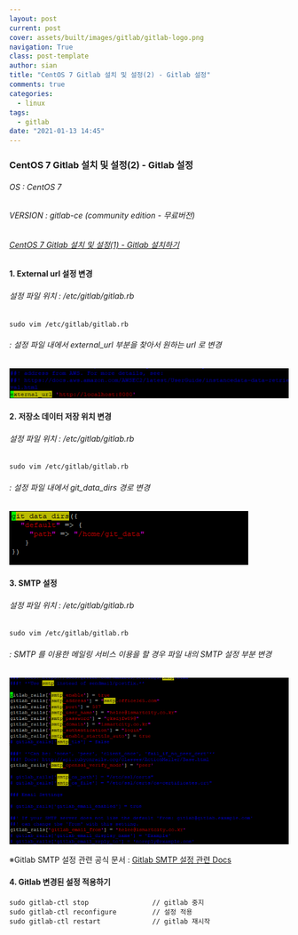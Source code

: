 ```yaml
---
layout: post
current: post
cover: assets/built/images/gitlab/gitlab-logo.png
navigation: True
class: post-template
author: sian
title: "CentOS 7 Gitlab 설치 및 설정(2) - Gitlab 설정"
comments: true
categories:
  - linux
tags:
  - gitlab
date: "2021-01-13 14:45"
---
```

### CentOS 7 Gitlab 설치 및 설정(2) - Gitlab 설정

###### OS : CentOS 7
###### VERSION : gitlab-ce (community edition - 무료버전)

###### [CentOS 7 Gitlab 설치 및 설정(1) - Gitlab 설치하기](https://sianlab.github.io/linux/gitlab-install-1)

#### 1. External url 설정 변경

###### 설정 파일 위치 : /etc/gitlab/gitlab.rb

```shell
sudo vim /etc/gitlab/gitlab.rb
```

###### : 설정 파일 내에서 external_url 부분을 찾아서 원하는 url 로 변경

![image-20210113154112679](\assets\built\images\gitlab\2\image-20210113154112679.png)

#### 2. 저장소 데이터 저장 위치 변경 

###### 설정 파일 위치 : /etc/gitlab/gitlab.rb

```shell
sudo vim /etc/gitlab/gitlab.rb
```

###### : 설정 파일 내에서 git_data_dirs 경로 변경

![image-20210113154201441](\assets\built\images\gitlab\2\image-20210113154201441.png)

#### 3. SMTP 설정 

###### 설정 파일 위치 : /etc/gitlab/gitlab.rb

```shell
sudo vim /etc/gitlab/gitlab.rb
```

###### : SMTP 를 이용한 메일링 서비스 이용을 할 경우 파일 내의 SMTP 설정 부분 변경

![image-20210113154428321](\assets\built\images\gitlab\2\image-20210113154428321.png)

※Gitlab SMTP 설정 관련 공식 문서 : [Gitlab SMTP 설정 관련 Docs](https://docs.gitlab.com/omnibus/settings/smtp.html)

#### 4. Gitlab 변경된 설정 적용하기

```shell
sudo gitlab-ctl stop				// gitlab 중지
sudo gitlab-ctl reconfigure			// 설정 적용
sudo gitlab-ctl restart				// gitlab 재시작
```